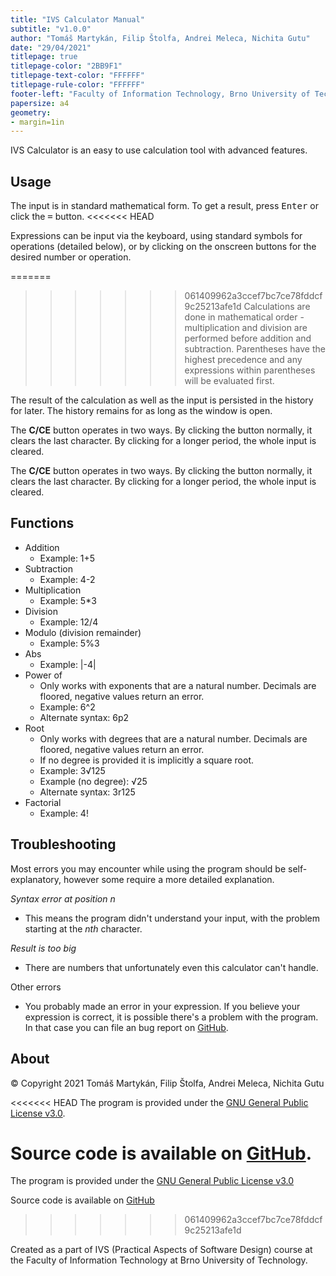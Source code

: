 ```yaml
---
title: "IVS Calculator Manual"
subtitle: "v1.0.0"
author: "Tomáš Martykán, Filip Štolfa, Andrei Meleca, Nichita Gutu"
date: "29/04/2021"
titlepage: true
titlepage-color: "2BB9F1"
titlepage-text-color: "FFFFFF"
titlepage-rule-color: "FFFFFF"
footer-left: "Faculty of Information Technology, Brno University of Technology"
papersize: a4
geometry:
- margin=1in
---
```

IVS Calculator is an easy to use calculation tool with advanced features.

<!-- HIDEBUILTIN
## Install

IVS Calculator is provided as a Debian package. 
You can install this package by double clicking it in the file manager. You need to provide your password and your account needs to have sudo privileges. 

Or it can be installed using the following command: 

```
$ sudo dpkg -i ivs-calculator.deb
```

## Uninstall

To uninstall the application, you can use the Software Center. Go to the Installed section, find IVS Calculator and click uninstall.

Or in the terminal use the following command:

```
$ sudo dpkg -r ivs-calculator
```
HIDEBUILTIN -->

## Usage

The input is in standard mathematical form. To get a result, press <kbd>Enter</kbd> or click the <kbd>=</kbd> button. 
<<<<<<< HEAD

Expressions can be input via the keyboard, using standard symbols for operations (detailed below), or by clicking on the onscreen buttons for the desired number or operation. 

=======
>>>>>>> 061409962a3ccef7bc7ce78fddcf9c25213afe1d
Calculations are done in mathematical order - multiplication and division are performed before addition and subtraction. 
Parentheses have the highest precedence and any expressions within parentheses will be evaluated first.

The result of the calculation as well as the input is persisted in the history for later. The history remains for as long as the window is open. 

The **C/CE** button operates in two ways. By clicking the button normally, it clears the last character. By clicking for a longer period, the whole input is cleared.

The **C/CE** button operates in two ways. By clicking the button normally, it clears the last character. By clicking for a longer period, the whole input is cleared.

## Functions

* Addition
  * Example: 1+5 
* Subtraction
  * Example: 4-2
* Multiplication
  * Example: 5*3
* Division
  * Example: 12/4
* Modulo (division remainder)
  * Example: 5%3
* Abs
  * Example: |-4|
* Power of
  * Only works with exponents that are a natural number. Decimals are floored, negative values return an error.
  * Example: 6^2
  * Alternate syntax: 6p2
* Root
  * Only works with degrees that are a natural number. Decimals are floored, negative values return an error.
  * If no degree is provided it is implicitly a square root.
  * Example: 3√125
  * Example (no degree): √25
  * Alternate syntax: 3r125
* Factorial
  * Example: 4!

## Troubleshooting

Most errors you may encounter while using the program should be self-explanatory, however some require a more detailed explanation.

*Syntax error at position n*

* This means the program didn't understand your input, with the problem starting at the *nth* character.

*Result is too big*

* There are numbers that unfortunately even this calculator can't handle.

Other errors

* You probably made an error in your expression. If you believe your expression is correct, it is possible there's a problem with the program. In that case you can file an bug report on [GitHub](https://github.com/martykan/ivs-calculator/).

## About

© Copyright 2021 Tomáš Martykán, Filip Štolfa, Andrei Meleca, Nichita Gutu

<<<<<<< HEAD
The program is provided under the [GNU General Public License v3.0](https://github.com/martykan/ivs-calculator/blob/main/LICENSE).

Source code is available on [GitHub](https://github.com/martykan/ivs-calculator/).
=======
The program is provided under the [GNU General Public License v3.0](https://github.com/martykan/ivs-calculator/blob/main/LICENSE)

Source code is available on [GitHub](https://github.com/martykan/ivs-calculator/)
>>>>>>> 061409962a3ccef7bc7ce78fddcf9c25213afe1d

Created as a part of IVS (Practical Aspects of Software Design) course at the Faculty of Information Technology at Brno University of Technology.
